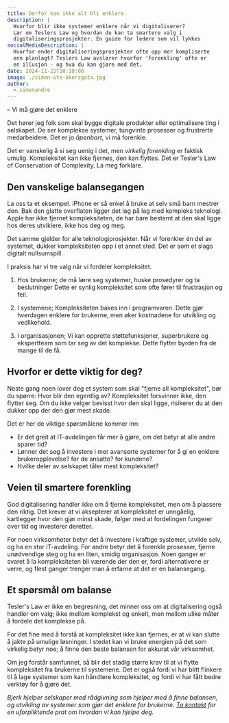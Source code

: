```yaml
---
title: Derfor kan ikke alt bli enklere
description: |
  Hvorfor blir ikke systemer enklere når vi digitaliserer?
  Lær om Teslers Law og hvordan du kan ta smartere valg i
  digitaliseringsprosjekter. En guide for ledere som vil lykkes
socialMediaDescription: |
  Hvorfor ender digitaliseringsprosjekter ofte opp mer kompliserte
  enn planlagt? Teslers Law avslører hvorfor 'forenkling' ofte er
  en illusjon - og hva du kan gjøre med det.
date: 2024-11-22T10:10:00
image: ./simen-ute-akersgata.jpg
author:
  - simenandre
---
```


– Vi må gjøre det enklere

Det hører jeg folk som skal bygge digitale produkter eller optimalisere ting i
selskapet. De ser komplekse systemer, tungvinte prosesser og frustrerte
medarbeidere. Det er jo _åpenbart_, vi må forenkle.

Det er vanskelig å si seg uenig i det, men _virkelig forenkling_ er faktisk
umulig. Kompleksitet kan ikke fjernes, den kan flyttes. Det er Tesler's Law of
Conservation of Complexity. La meg forklare.

## Den vanskelige balansegangen

La oss ta et eksempel. iPhone er så enkel å bruke at selv små barn mestrer den.
Bak den glatte overflaten ligger det lag på lag med kompleks teknologi. Apple
har ikke fjernet kompleksiteten, de har bare bestemt at den skal ligge hos deres
utviklere, ikke hos deg og meg.

Det samme gjelder for alle teknologiprosjekter. Når vi forenkler én del av
systemet, dukker kompleksiteten opp i et annet sted. Det er som et slags
digitalt nullsumspill.

I praksis har vi tre valg når vi fordeler kompleksitet.

1. Hos brukerne; de må lære seg systemer, huske prosedyrer og ta beslutninger
   Dette er synlig kompleksitet som ofte fører til frustrasjon og feil.

2. I systemene; Kompleksiteten bakes inn i programvaren. Dette gjør hverdagen
   enklere for brukerne, men øker kostnadene for utvikling og vedlikehold.

3. I organisasjonen; Vi kan opprette støttefunksjoner, superbrukere og
   ekspertteam som tar seg av det komplekse. Dette flytter byrden fra de mange
   til de få.

## Hvorfor er dette viktig for deg?

Neste gang noen lover deg et system som skal "fjerne all kompleksitet", bør du
spørre: Hvor blir den egentlig av? Kompleksitet forsvinner ikke, den flytter
seg. Om du ikke velger bevisst hvor den skal ligge, risikerer du at den dukker
opp der den gjør mest skade.

Det er her de viktige spørsmålene kommer inn:

- Er det greit at IT-avdelingen får mer å gjøre, om det betyr at alle andre
  sparer tid?
- Lønner det seg å investere i mer avanserte systemer for å gi en enklere
  brukeropplevelse? for de ansatte? for kundene?
- Hvilke deler av selskapet tåler mest kompleksitet?

## Veien til smartere forenkling

God digitalisering handler ikke om å fjerne kompleksitet, men om å plassere den
riktig. Det krever at vi aksepterer at kompleksitet er unngåelig, kartlegger hvor
den gjør minst skade, følger med at fordelingen fungerer over tid og investerer
deretter.

For noen virksomheter betyr det å investere i kraftige systemer, utvikle selv,
og ha en stor IT-avdeling. For andre betyr det å forenkle prosesser, fjerne
unødvendige steg og ha en liten, smidig organisasjon. Noen ganger er svaret å la
kompleksiteten bli værende der den er, fordi alternativene er verre, og flest
ganger trenger man å erfarne at det er en balansegang.

## Et spørsmål om balanse

Tesler's Law er ikke en begresning, det minner oss om at digitalisering også
handler om valg; ikke mellom komplekst og enkelt, men mellom ulike måter å
fordele det komplekse på.

For det fine med å forstå at kompleksitet ikke kan fjernes, er at vi kan slutte
å jakte på umulige løsninger. I stedet kan vi bruke energien på det som virkelig
betyr noe; å finne den beste balansen for akkurat vår virksomhet.

Om jeg forstår samfunnet, så blir det stadig større krav til at vi flytte
kompleksitet fra brukerne til systemene. Det er også fordi vi har blitt flinkere
til å lage systemer som kan håndtere kompleksitet, og fordi vi har fått bedre
verktøy for å gjøre det.

_Bjerk hjelper selskaper med rådgivning som hjelper med å finne balansen, og
utvikling av systemer som gjør det enklere for brukerne. [Ta kontakt](/kontakt)
for en uforpliktende prat om hvordan vi kan hjelpe deg._